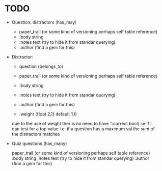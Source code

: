 TODO
==========
* Question:
    distractors (has_may)
    
    * paper_trail (or some kind of versioning perhaps self table reference)
    * :body string
    * :notes text (try to hide it from standar querying)
    * :author (find a gem for this)
    

* Distractor:
    * question (belongs_to)
    
    * paper_trail (or some kind of versioning perhaps self table reference)
    * :body string
    * :notes text (try to hide it from standar querying)
    * :author (find a gem for this)
    
    * :weight {float 2,1} default 1.0
    
    due to the use of weight ther is no need to have ":correct bool)
    se if I can test for a top value i.e. if a question has a maximum val the sum of the distractors matches

* Quiz
    questions (has_many)
    
    paper_trail (or some kind of versioning perhaps self table reference)
    :body string
    :notes text (try to hide it from standar querying)
    :author (find a gem for this)

    
